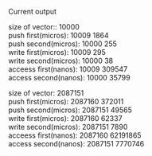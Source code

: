 Current output  

size of vector:: 10000  
push first(micros): 10009 1864  
push second(micros): 10000 255  
write first(micros): 10009 295  
write second(micros): 10000 38  
acceess first(nanos): 10009 309547  
access second(nanos): 10000 35799  


size of vector: 2087151  
push first(micros): 2087160 372011  
push second(micros): 2087151 49565  
write first(micros): 2087160 62337  
write second(micros): 2087151 7890  
acceess first(nanos): 2087160 62191865  
access second(nanos): 2087151 7770746  
